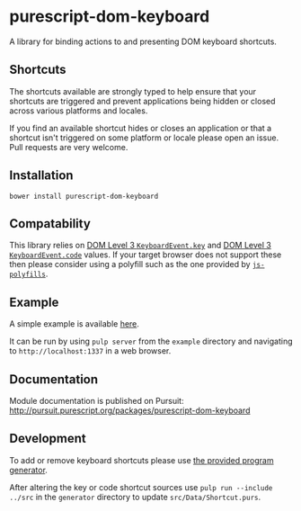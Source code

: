 # purescript-dom-keyboard

A library for binding actions to and presenting DOM keyboard shortcuts.

## Shortcuts

The shortcuts available are strongly typed to help ensure that your shortcuts
are triggered and prevent applications being hidden or closed across various
platforms and locales.

If you find an available shortcut hides or closes an application or that a
shortcut isn't triggered on some platform or locale please open an issue. Pull
requests are very welcome.

## Installation

```
bower install purescript-dom-keyboard
```

## Compatability

This library relies on
[DOM Level 3 `KeyboardEvent.key`](http://www.w3.org/TR/DOM-Level-3-Events-key/)
and [DOM Level 3 `KeyboardEvent.code`](http://www.w3.org/TR/DOM-Level-3-Events-code/)
values. If your target browser does not support these then please consider using
a polyfill such as the one provided by
[`js-polyfills`](https://github.com/inexorabletash/polyfill/blob/master/keyboard.md).

## Example

A simple example is available [here](example/src/Main.purs).

It can be run by using `pulp server` from the `example` directory and navigating
to `http://localhost:1337` in a web browser.

## Documentation

Module documentation is published on Pursuit:
http://pursuit.purescript.org/packages/purescript-dom-keyboard

## Development

To add or remove keyboard shortcuts please use
[the provided program generator](generator/src/Main.purs).

After altering the key or code shortcut sources use `pulp run --include ../src`
in the `generator` directory to update `src/Data/Shortcut.purs`.


